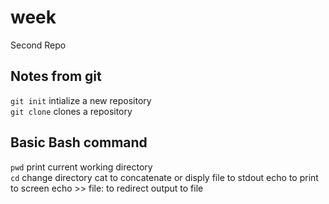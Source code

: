 # week
Second Repo


## Notes from git
`git init` intialize a new repository  
`git clone` clones a repository   
## Basic Bash command 
`pwd` print current working directory   
`cd` change directory
 cat to concatenate or disply file to stdout
echo to print to screen
echo >> file: to redirect output to file
